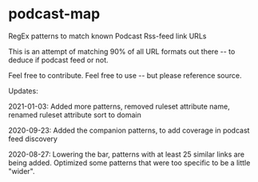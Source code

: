
# podcast-map
RegEx patterns to match known Podcast Rss-feed link URLs

This is an attempt of matching 90% of all URL formats out there -- to deduce if podcast feed or not.

Feel free to contribute. Feel free to use -- but please reference source.




Updates:

  2021-01-03: Added more patterns, removed ruleset attribute name, renamed ruleset attribute sort to domain

  2020-09-23: Added the companion patterns, to add coverage in podcast feed discovery

  2020-08-27: Lowering the bar, patterns with at least 25 similar links are being added. Optimized some patterns that were too specific to be a little "wider".
